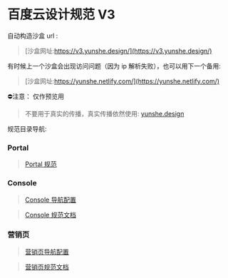 # 百度云设计规范 V3

自动构造沙盒 url :

>[沙盒网址:https://v3.yunshe.design/](https://v3.yunshe.design/)

有时候上一个沙盒会出现访问问题（因为 ip 解析失败），也可以用下一个备用:

>[沙盒网址:https://yunshe.netlify.com/](https://yunshe.netlify.com/)

⛔注意： 仅作预览用
>不要用于真实的传播，真实传播依然使用:
>[yunshe.design](yunshe.design)

规范目录导航:

### Portal

>[Portal 规范](https://github.com/dingzu/acuStd3/tree/master/docs/portal)

### Console

>[Console 导航配置](https://github.com/dingzu/acuStd3/blob/master/docs/.vuepress/config/subNav/console.js)

>[Console 规范文档](https://github.com/dingzu/acuStd3/tree/master/docs/console)

### 营销页

>[营销页导航配置](https://github.com/dingzu/acuStd3/blob/master/docs/.vuepress/config/subNav/marketing.js)

>[营销页规范文档](https://github.com/dingzu/acuStd3/tree/master/docs/marketing)
